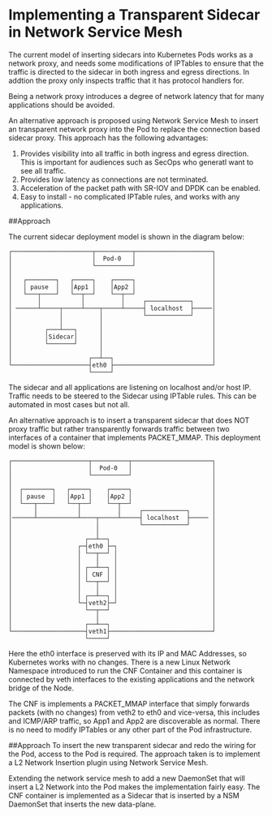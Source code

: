 # Implementing a Transparent Sidecar in Network Service Mesh

The current model of inserting sidecars into Kubernetes Pods works as a network proxy, and needs some modifications of IPTables to ensure that the traffic is directed to the sidecar in both ingress and egress directions. In addtion the proxy only inspects traffic that it has protocol handlers for. 

Being a network proxy introduces a degree of network latency that for many applications should be avoided.

An alternative approach is proposed using Network Service Mesh to insert an transparent network proxy into the Pod to replace the connection based sidecar proxy. This approach has the following advantages:

1. Provides visibility into all traffic in both ingress and egress direction. This is important for audiences such as SecOps who generatl want to see all traffic.
2. Provides low latency as connections are not terminated.
3. Acceleration of the packet path with SR-IOV and DPDK can be enabled.
4. Easy to install - no complicated IPTable rules, and works with any applications.

##Approach

The current sidecar deployment model is shown in the diagram below:

```
┌──────────────────────┬──────────┬─────────────────────┐
│                      │  Pod-0   │                     │
│                      └──────────┘                     │
│                                                       │
│   ┌────────┐   ┌─────┐    ┌─────┐                     │
│   │ pause  │   │App1 │    │App2 │                     │
│   └───┬────┘   └──┬──┘    └──┬──┘                     │
│       │           │          │     ┌────────────┐     │
│ ──────┴─────┬─────┴────┬─────┴─────┤ localhost  ├─────│
│             │          │           └────────────┘     │
│             │          │                              │
│         ┌───┴───┐      │                              │
│         │Sidecar│      │                              │
│         └───────┘      │                              │
│                        │                              │
│                     ┌──┴──┐                           │
└─────────────────────┤eth0 ├───────────────────────────┘
                      └─────┘
```

The sidecar and all applications are listening on localhost and/or host IP. Traffic needs to be steered to the Sidecar using IPTable rules. This can be automated in most cases but not all.

An alternative approach is to insert a transparent sidecar that does NOT proxy traffic but rather transparently forwards traffic between two interfaces of a container that implements PACKET_MMAP. This deployment model is shown below:

```
┌─────────────────────┬──────────┬──────────────────────┐
│                     │  Pod-0   │                      │
│                     └──────────┘                      │
│                                                       │
│  ┌────────┐   ┌─────┐    ┌─────┐                      │
│  │ pause  │   │App1 │    │App2 │                      │
│  └───┬────┘   └──┬──┘    └──┬──┘                      │
│      │           │          │     ┌────────────┐      │
│──────┴───────────┴────┬─────┴─────┤ localhost  ├───── │
│                       │           └────────────┘      │
│                       │                               │
│                    ┌──┴──┐                            │
│                  ┌─┤eth0 ├─┐                          │
│                  │ └──┬──┘ │                          │
│                  │    │    │                          │
│                  │ ┌──┴──┐ │                          │
│                  │ │ CNF │ │                          │
│                  │ └──┬──┘ │                          │
│                  │    │    │                          │
│                  │ ┌──┴──┐ │                          │
│                  └─┤veth2├─┘                          │
│                    └──┬──┘                            │
│                       │                               │
│                    ┌──┴──┐                            │
└────────────────────┤veth1├────────────────────────────┘
                     └─────┘
```

Here the eth0 interface is preserved with its IP and MAC Addresses, so Kubernetes works with no changes. There is a new Linux Network Namespace introduced to run the CNF Container and this container is connected by veth interfaces to the existing applications and the network bridge of the Node.

The CNF is implements a PACKET_MMAP interface that simply forwards packets (with no changes) from veth2 to eth0 and vice-versa, this includes and ICMP/ARP traffic, so App1 and App2 are discoverable as normal. There is no need to modify IPTables or any other part of the Pod infrastructure.

##Approach
To insert the new transparent sidecar and redo the wiring for the Pod, access to the Pod is required. The approach taken is to implement a L2 Network Insertion plugin using Network Service Mesh.

Extending the network service mesh to add a new DaemonSet that will insert a L2 Network into the Pod makes the implementation fairly easy. The CNF container is implemented as a Sidecar that is inserted by a NSM DaemonSet that inserts the new data-plane.



